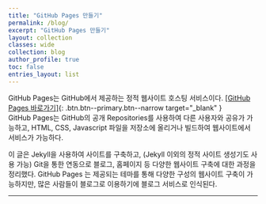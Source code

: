 ```yaml
---
title: "GitHub Pages 만들기"
permalink: /blog/
excerpt: "GitHub Pages 만들기"
layout: collection
classes: wide
collection: blog
author_profile: true
toc: false
entries_layout: list 
---
```


GitHub Pages는 GitHub에서 제공하는 정적 웹사이트 호스팅 서비스이다.
[[GitHub Pages 바로가기]](https://pages.github.com/){: .btn.btn--primary.btn--narrow target="_blank" }  
GitHub Pages는 GitHub의 공개 Repositories를 사용하여 다른 사용자와 공유가 가능하고, HTML, CSS, Javascript 파일을 저장소에 올리거나 빌드하여 웹사이트에서 서비스가 가능하다.

이 글은 Jekyll을 사용하여 사이트를 구축하고,
(Jekyll 이외의 정적 사이트 생성기도 사용 가능) Git을 통한 연동으로 블로그, 홈페이지 등 다양한 웹사이트 구축에 대한 과정을 정리했다.
GitHub Pages 는 제공되는 테마를 통해 다양한 구성의 웹사이트 구축이 가능하지만, 많은 사람들이 블로그로 이용하기에 블로그 서비스로 인식된다.

---

